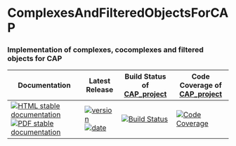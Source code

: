 <!-- BEGIN HEADER -->
# ComplexesAndFilteredObjectsForCAP

### Implementation of complexes, cocomplexes and filtered objects for CAP

| Documentation | Latest Release | Build Status of [CAP_project](/../../) | Code Coverage of [CAP_project](/../../) |
| ------------- | -------------- | ------------ | ------------- |
| [![HTML stable documentation][html-img]][html-url] [![PDF stable documentation][pdf-img]][pdf-url] | [![version][version-img]][version-url] [![date][date-img]][date-url] | [![Build Status][tests-img]][tests-url] | [![Code Coverage][codecov-img]][codecov-url] |

<!-- END HEADER -->
<!-- BEGIN FOOTER -->
[html-img]: https://img.shields.io/badge/HTML-stable-blue.svg
[html-url]: https://homalg-project.github.io/CAP_project/ComplexesAndFilteredObjectsForCAP/doc/chap0_mj.html

[pdf-img]: https://img.shields.io/badge/PDF-stable-blue.svg
[pdf-url]: https://homalg-project.github.io/CAP_project/ComplexesAndFilteredObjectsForCAP/download_pdf.html

[version-img]: https://img.shields.io/endpoint?url=https://homalg-project.github.io/CAP_project/ComplexesAndFilteredObjectsForCAP/badge_version.json
[version-url]: https://homalg-project.github.io/CAP_project/ComplexesAndFilteredObjectsForCAP/view_release.html

[date-img]: https://img.shields.io/endpoint?url=https://homalg-project.github.io/CAP_project/ComplexesAndFilteredObjectsForCAP/badge_date.json
[date-url]: https://homalg-project.github.io/CAP_project/ComplexesAndFilteredObjectsForCAP/view_release.html

[tests-img]: https://github.com/homalg-project/CAP_project/workflows/Tests/badge.svg?branch=master
[tests-url]: https://github.com/homalg-project/CAP_project/actions?query=workflow%3ATests+branch%3Amaster

[codecov-img]: https://codecov.io/gh/homalg-project/CAP_project/branch/master/graph/badge.svg
[codecov-url]: https://codecov.io/gh/homalg-project/CAP_project
<!-- END FOOTER -->
